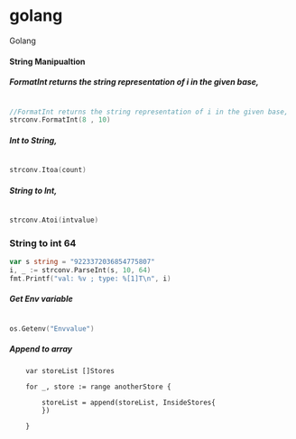# golang
Golang




#### String Manipualtion

##### FormatInt returns the string representation of i in the given base, 
```Go

//FormatInt returns the string representation of i in the given base, 
strconv.FormatInt(8 , 10)

```

##### Int to String, 

```Go

strconv.Itoa(count)

```

##### String to Int, 

```Go

strconv.Atoi(intvalue)

```


### String to int 64

```Go
var s string = "9223372036854775807"
i, _ := strconv.ParseInt(s, 10, 64)
fmt.Printf("val: %v ; type: %[1]T\n", i)

```

##### Get Env variable
```Go

os.Getenv("Envvalue")

```




##### Append to array 

		var storeList []Stores

		for _, store := range anotherStore {

			storeList = append(storeList, InsideStores{
			})

		}










